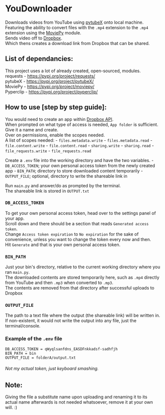 # YouDownloader
Downloads videos from YouTube using [pytubeX](https://pypi.org/project/pytubeX/) onto local machine.<br />
Featuring the ability to convert files with the `.mp4` extension to the `.mp4` extension using the [MoviePy](https://pypi.org/project/moviepy/) module.<br />
Sends video off to [Dropbox](https://www.dropbox.com).<br />
Which thens creates a download link from Dropbox that can be shared.

## List of dependancies:
This project uses a lot of already created, open-sourced, modules.  
requests - https://pypi.org/project/requests/  
pytubeX - https://pypi.org/project/pytubeX/  
MoviePy - https://pypi.org/project/moviepy/  
Pyperclip - https://pypi.org/project/pyperclip/  

## How to use [step by step guide]:
You would need to create an app within [Dropbox API](https://www.dropbox.com/developers/apps/create).<br />
When prompted on what type of access is needed, `App folder` is sufficient.<br />
Give it a name and create.<br />
Over on permissions, enable the scopes needed.<br />
A list of scopes needed:
	- `files.metadata.write`
	- `files.metadata.read`
	- `file.content.write`
	- `file.content.read`
	- `sharing.write`
	- `sharing.read`
	- `file_requests.write`
	- `file_requests.read`

Create a `.env` file into the working directory and have the two variables.
	- `DB_ACCESS_TOKEN`; your own personal access token from the newly created app
	- `BIN_PATH`; directory to store downloaded content temporarily
	- `OUTPUT_FILE`; optional, directory to write the shareable link in

Run `main.py` and answer/do as prompted by the terminal.<br />
The shareable link is stored in `OUTPUT.txt`

### `DB_ACCESS_TOKEN`
To get your own personal access token, head over to the settings panel of your app.<br />
Scroll down and there should be a section that reads `Generated access token`.<br />
Change `Access token expiration` to `No expiration` for the sake of convenience, unless you want to change the token every now and then.<br />
Hit `Generate` and that is your own personal access token.

### `BIN_PATH`
Just your bin's directory, relative to the current working directory where you ran `main.py`.<br />
The downloaded contents are stored temporarily here, such as `.mp4` directly from YouTube and then `.mp3` when converted to `.mp3`.<br />
The contents are removed from that directory after successful uploads to Dropbox

### `OUTPUT_FILE`
The path to a text file where the output (the shareable link) will be written in.<br />
If non-existent, it would not write the output into any file, just the terminal/console.

### Example of the `.env` file
```
DB_ACCESS_TOKEN = qWyqlsanfdns_EASDFnkkadsf-sadhfjh
BIN_PATH = bin
OUTPUT_FILE = folderA/output.txt
```
###### Not my actual token, just keyboard smashing.

## Note:
Giving the file a substitute name upon uploading and renaming it to its actual name afterwards is not needed whatsoever, remove it at your own will. :)